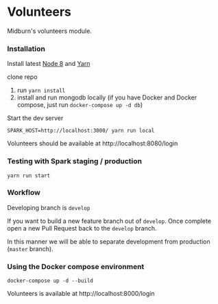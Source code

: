 # Volunteers

Midburn's volunteers module.


### Installation

Install latest [Node 8](https://nodejs.org/en/) and [Yarn](https://yarnpkg.com/en/)

clone repo
1. run `yarn install`
2. install and run mongodb locally (if you have Docker and Docker compose, just run `docker-compose up -d db`)

Start the dev server

`SPARK_HOST=http://localhost:3000/ yarn run local`

Volunteers should be available at http://localhost:8080/login


### Testing with Spark staging / production

`yarn run start`


### Workflow

Developing branch is `develop`

If you want to build a new feature branch out of `develop`.
Once complete open a new Pull Request back to the `develop` branch.

In this manner we will be able to separate development from production (`master` branch).


### Using the Docker compose environment

```
docker-compose up -d --build
```

Volunteers is available at http://localhost:8000/login
